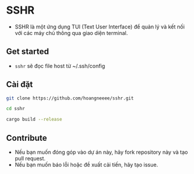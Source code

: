 # SSHR

- SSHR là một ứng dụng TUI (Text User Interface) để quản lý và kết nối với các máy chủ thông qua giao diện terminal.

## Get started
- `sshr` sẽ đọc file host từ ~/.ssh/config

## Cài đặt

```bash
git clone https://github.com/hoangneeee/sshr.git

cd sshr

cargo build --release
```

## Contribute

- Nếu bạn muốn đóng góp vào dự án này, hãy fork repository này và tạo pull request.
- Nếu bạn muốn báo lỗi hoặc đề xuất cải tiến, hãy tạo issue.
